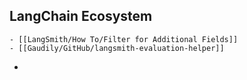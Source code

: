## LangChain Ecosystem
	- [[LangSmith/How To/Filter for Additional Fields]]
	- [[Gaudily/GitHub/langsmith-evaluation-helper]]
-